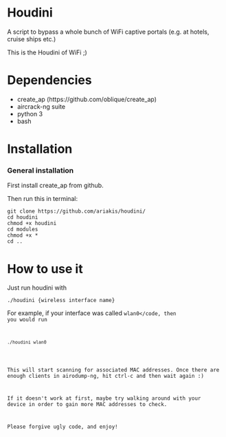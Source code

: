# Houdini

A script to bypass a whole bunch of WiFi captive portals (e.g. at hotels, cruise ships etc.)

This is the Houdini of WiFi ;)

# Dependencies

<ul><li>create_ap (https://github.com/oblique/create_ap)</li>
<li>aircrack-ng suite</li>
<li>python 3</li>
<li>bash</li></ul>

# Installation

<h3>General installation</h3> 

First install create_ap from github.

Then run this in terminal:

<pre><code>git clone https://github.com/ariakis/houdini/
cd houdini
chmod +x houdini
cd modules
chmod +x *
cd ..</code></pre>

# How to use it

Just run houdini with

<pre><code>./houdini {wireless interface name}</code></pre>

For example, if your interface was called <code>wlan0</code, then you would run

<pre><code>./houdini wlan0</code></pre>

This will start scanning for associated MAC addresses. Once there are enough clients in airodump-ng, hit ctrl-c and then wait again :)

If it doesn't work at first, maybe try walking around with your device in order to gain more MAC addresses to check.

Please forgive ugly code, and enjoy!
